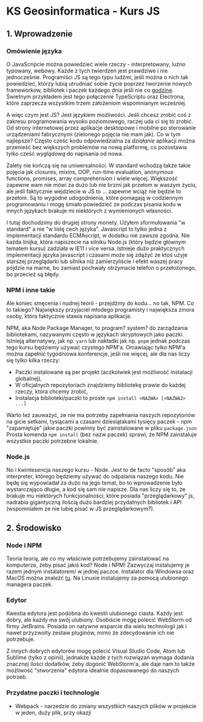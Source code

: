 # KS Geosinformatica - Kurs JS

## 1.  Wprowadzenie

### Omówienie języka

O JavaScripcie można powiedzieć wiele rzeczy - interpretowany, luźno typowany, webowy. Każde z tych twierdzeń jest prawdziwe i nie jednocześnie. Programiści JS są tego typu ludźmi, jeśli można o nich tak powiedzieć, którzy lubią utrudniać sobie życie poprzez tworzenie nowych frameworkow, bibliotek i paczek każdego dnia jeśli nie co [godzinę](https://dayssincelastjavascriptframework.com/).  Świetnym przykładem jest tego połączenie TypeScriptu oraz Electrona, które zaprzecza wszystkim trzem założeniom wspomnianym wcześniej.

A więc czym jest JS? Jest językiem możliwości. Jeśli chcesz zrobić coś z zakresu programowania wysoko poziomowego, raczej uda ci się to zrobić. Od strony internetowej przez aplikacje desktopowe i mobilne po sterowanie urządzeniami fabrycznymi (zielonego pojęcia nie mam jak). Co w tym najlepsze? Często cześć kodu odpowiedzialna za _działanie_ aplikacji można przenieść bez większych problemów na nową platformę, co pozostawia tylko cześć _wyglądową_ do napisania od nowa.

Zalety nie kończą się na uniwersalności. W standard wchodzą także takie pojęcia jak closures, mixins, OOP, run-time evaluation, anonymous functions, promises, array comprehension i wiele więcej. Większość zapewne wam nie mówi za dużo lub nie brzmi jak przełom w waszym życiu, ale jeśli faktycznie wejdziecie w JS to ... zapewne wciąż nie będzie to przełom. Są to wygodne udogodnienia, które pomagają w codziennym programowaniu i mogę śmiało powiedzieć ze podczas pisania kodu w innych językach brakuje mi niektórych z wymienionych własności.

I tutaj dochodzimy do drugiej strony monety. Użyłem sformułowania "w standard" a nie "w listę cech języka". Javascript to tylko jedna z implementacji standardu ECMAscript, w dodatku nie zawsze zgodna. Nie każda linijka, która napiszecie na silniku Node.js (który będzie głównym tematem kursu) zadziała w IE11 i vice versa. Istnieje dużo praktycznych implementacji języka javascript i czasami może się zdążyć ze ktoś użyje starszej przeglądarki lub silnika niż zamierzyliście i efekt waszej pracy pójdzie na marne, bo zamiast pochwały otrzymacie telefon o przełożonego, bo  przecież są błędy.

### NPM i inne takie
Ale koniec smęcenia i nudnej teorii - przejdźmy do kodu... no tak, NPM. Co to takiego? Największy przyjaciel młodego programisty i największa zmora osoby, która faktycznie stawia napisana aplikacje.

NPM, aka Node Package Manager, to program? system? do zarządzania bibliotekami, nazywanymi często w językach skryptowych jako paczki. Istnieją alternatywy, jak np. `yarn` lub nakładki jak np. `pnpm` jednak podczas tego kursu będziemy używać czystego NPM'a. Omawiając tylko NPM'a można zapełnić tygodniowa konferencje, jeśli nie więcej, ale dla nas liczy się tylko kilka rzeczy:
 - Paczki instalowane są per projekt (aczkolwiek jest możliwość instalacji globalnej),
 - W oficjalnych repozytoriach znajdziemy bibliotekę prawie do każdej rzeczy, która chcemy zrobić,
 - Instalacja biblioteki/paczki to proste `npm install <NAZWA> [<NAZWA2> ...]`

Warto też zauważyć, ze nie ma potrzeby zapełniania naszych repozytoriów na gicie setkami, tysiącami a czasami dziesiątakami tysięcy paczek - npm "zapamiętuje" jakie paczki powinny być zainstalowane w pliku `package.json` Prosta komenda `npm install` (bez nazw paczek) sprawi, że NPM zainstaluje wszystkie paczki potrzebne lokalnie. 

### Node.js
No i kwintesencja naszego kursu - Node. Jest to de facto "sposób" aka interpreter, którego będziemy używać do odpalania naszego kodu. Nie będę się wypowiadał za dużo na jego temat, bo to wprowadzenie było wystarczająco długie, a kod się sam nie napisze. Dla nas liczy się to, że brakuje mu niektórych funkcjonalności, które posiada "przeglądarkowy" js, nadrabia gigantyczną ilością dużo bardziej przydatnych bibliotek i API (wspomniałem ze nie lubię pisać w JS przeglądarkowym?).

## 2.  Środowisko

###  Node i NPM

Teoria teorią, ale co my właściwie potrzebujemy zainstalować na komputerze, żeby pisać jakiś kod? Node i NPM! Zazwyczaj instalujemy je razem jednym instalatorem/ w jednej paczce. Instalator dla Windowsa oraz MacOS można znaleźć [tu](https://nodejs.org/en/download/). Na Linuxie instalujemy za pomocą ulubionego managera paczek.

### Edytor
Kwestia edytora jest podobna do kwestii ulubionego ciasta. Każdy jest dobry, ale każdy ma swój ulubiony. Osobiście mogę polecić WebStorm od firmy JetBrains. Posiada on natywne wsparcie dla wielu technologii jak i nawet przyzwoity zestaw pluginów, mimo że zdecydowanie ich nie potrzebuje.

Z innych dobrych edytorów mogę polecić Visual Studio Code, Atom lub Sublime (tylko z opinii), jednakże każde z tych rozwiązań wymaga dodania znacznej ilości dodatków, żeby dogonić WebStorm'a, ale daje nam to także możliwość "stworzenia" edytora idealnie dopasowanego do naszych potrzeb.

### Przydatne paczki i technologie
- Webpack - narzedzie do zmiany wszystkich naszych plików w projekcie w jeden, duży plik, przy okazji 

<!--stackedit_data:
eyJoaXN0b3J5IjpbLTExNzUyNDE4NTIsMTk3MTQ0NTI5OCw2ND
IzNTgxNSw1NjY5MDQ0NDksMjAxOTU5NjcwNSwtMjE0NjQ4OTc3
MywtMTg1Njc5MjY2OCwtNjYyNzQ4NTE5LC04NDg2NTc1MDIsMT
Q1MjA5MDgzXX0=
-->